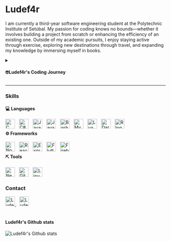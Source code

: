 # Ludef4r

I am currently a third-year software engineering student at the Polytechnic Institute of Setúbal. My passion for coding knows no bounds—whether it involves building a project from scratch or enhancing the efficiency of an existing one. Outside of my academic pursuits, I enjoy staying active through exercise, exploring new destinations through travel, and expanding my knowledge by immersing myself in books.

<details>
    <summary><h4>🤓Ludef4r's Coding Journey </h4></summary>
    My journey into the world of coding began at university, where I quickly discovered my passion for it. 
    My initial year had its challenges, with a few stumbles along the way, but it set the stage for a remarkable transformation. From my second year onward, I dedicated myself to mastery and growth. I expanded my programming language repertoire, enhancing my proficiency in familiar languages while diving into new ones. My exploration didn't stop there; I ventured into JavaScript, Dart, and other technologies, continually broadening my skills.
    This period of intense learning wasn't confined to academics alone. I embraced a healthier lifestyle, incorporating regular exercise, engaging more with literature, and forging stronger connections with peers. These changes brought a new balance to my life, fueling my progress in and out of the classroom.
    Now, in my third year, my journey has taken an exciting turn towards artificial intelligence, a field that has captivated my imagination and ambition. Additionally, I've embraced the Linux environment, appreciating its versatility and power for development work. This evolving journey has not only shaped my technical abilities but also instilled a deep passion for technology's potential to transform the world.
</details>

---

### Skills

#### 💻 Languages

<img align="left" alt="C logo" width="30px" style="padding-right:10px;" src="https://cdn.jsdelivr.net/gh/devicons/devicon@latest/icons/c/c-original.svg" />

<img align="left" alt="C# logo" width="30px" style="padding-right:10px;" src="https://cdn.jsdelivr.net/gh/devicons/devicon@latest/icons/csharp/csharp-original.svg" />

<img align="left" alt="Java logo" width="30px" style="padding-right:10px;" src="https://cdn.jsdelivr.net/gh/devicons/devicon@latest/icons/java/java-original.svg" />

<img align="left" alt="JavaScript logo" width="30px" style="padding-right:10px;" src="https://cdn.jsdelivr.net/gh/devicons/devicon@latest/icons/javascript/javascript-original.svg" />
          
<img align="left" alt="Bash logo" width="30px" style="padding-right:10px;" src="https://cdn.jsdelivr.net/gh/devicons/devicon@latest/icons/bash/bash-original.svg" />

<img align="left" alt="MySQL logo" width="30px" style="padding-right:10px;" src="https://cdn.jsdelivr.net/gh/devicons/devicon@latest/icons/mysql/mysql-plain-wordmark.svg" />

<img align="left" alt="Lua logo" width="30px" style="padding-right:10px;" src="https://cdn.jsdelivr.net/gh/devicons/devicon@latest/icons/lua/lua-original.svg" />
          
<img align="left" alt="Dart logo" width="30px" style="padding-right:10px;" src="https://cdn.jsdelivr.net/gh/devicons/devicon@latest/icons/dart/dart-original.svg" />

<img align="left" alt="R logo" width="30px" style="padding-right:10px;" src="https://cdn.jsdelivr.net/gh/devicons/devicon@latest/icons/r/r-original.svg" />

<br />

#### ⚙️ Frameworks

<img align="left" alt="Node logo" width="30px" style="padding-right:10px;" src="https://cdn.jsdelivr.net/gh/devicons/devicon@latest/icons/nodejs/nodejs-original-wordmark.svg" />

<img align="left" alt="React logo" width="30px" style="padding-right:10px;" src="https://cdn.jsdelivr.net/gh/devicons/devicon@latest/icons/react/react-original.svg" />

<img align="left" alt="Express logo" width="30px" style="padding-right:10px;" src="https://cdn.jsdelivr.net/gh/devicons/devicon@latest/icons/express/express-original-wordmark.svg" />

<img align="left" alt="Flutter logo" width="30px" style="padding-right:10px;" src="https://cdn.jsdelivr.net/gh/devicons/devicon@latest/icons/flutter/flutter-original.svg" />

<img align="left" alt="Firebase logo" width="30px" style="padding-right:10px;" src="https://cdn.jsdelivr.net/gh/devicons/devicon@latest/icons/firebase/firebase-original.svg" />

<br />

#### ⛏️ Tools

<img align="left" alt="Neovim logo" width="30px" style="padding-right:10px;" src="https://cdn.jsdelivr.net/gh/devicons/devicon@latest/icons/neovim/neovim-original.svg" />

<img align="left" alt="Git logo" width="30px" style="padding-right:10px;" src="https://cdn.jsdelivr.net/gh/devicons/devicon@latest/icons/git/git-original.svg" />

<img align="left" alt="Linux logo" width="30px" style="padding-right:10px;" src="https://cdn.jsdelivr.net/gh/devicons/devicon@latest/icons/linux/linux-original.svg" />

<br />

#

### Contact

<a align="left" style="padding-right:10px;" href="www.linkedin.com/in/luisfariamartins" target="blank">
    <img src="https://raw.githubusercontent.com/rahuldkjain/github-profile-readme-generator/master/src/images/icons/Social/linked-in-alt.svg" alt="Ludef4r Linkedin" width="30px">
</a>

<a align="left" style="padding-right:10px;" href="https://instagram.com/luis.faria.martins" target="blank">
    <img src="https://raw.githubusercontent.com/rahuldkjain/github-profile-readme-generator/master/src/images/icons/Social/instagram.svg" alt="Ludef4r Instagram" width="30px">
</a>

<br />

#

#### Ludef4r's Github stats

![Ludef4r's Github stats](https://github-readme-streak-stats.herokuapp.com/?user=ludef4r&theme=dark&hide_border=false)

<br/>
